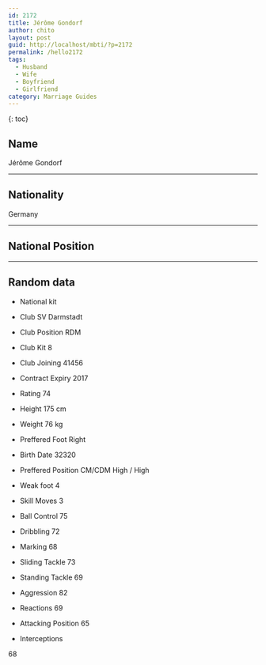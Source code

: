 ```yaml
---
id: 2172
title: Jérôme Gondorf
author: chito
layout: post
guid: http://localhost/mbti/?p=2172
permalink: /hello2172
tags:
  - Husband
  - Wife
  - Boyfriend
  - Girlfriend
category: Marriage Guides
---
```



{: toc}


## Name  
Jérôme Gondorf 

* * *

## Nationality  
Germany 

* * *

## National Position 

* * *

## Random data 

  * National kit 
  * Club 
SV Darmstadt 

  * Club Position 
RDM 

  * Club Kit 
8 

  * Club Joining 
41456 

  * Contract Expiry 
2017 

  * Rating 
74 

  * Height 
175 cm 

  * Weight 
76 kg 

  * Preffered Foot 
Right 

  * Birth Date 
32320 

  * Preffered Position 
CM/CDM High / High 

  * Weak foot 
4 

  * Skill Moves 
3 

  * Ball Control 
75 

  * Dribbling 
72 

  * Marking 
68 

  * Sliding Tackle 
73 

  * Standing Tackle 
69 

  * Aggression 
82 

  * Reactions 
69 

  * Attacking Position 
65 

  * Interceptions 

68</ul>